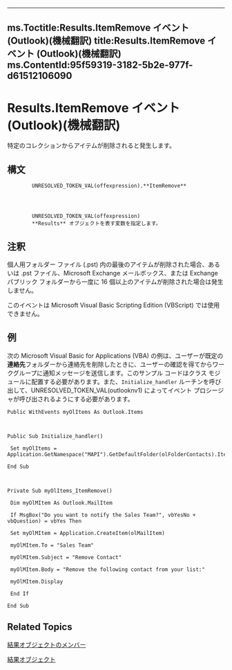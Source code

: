 

---
ms.Toctitle:Results.ItemRemove イベント (Outlook)(機械翻訳)
title:Results.ItemRemove イベント (Outlook)(機械翻訳)
ms.ContentId:95f59319-3182-5b2e-977f-d61512106090
---
# Results.ItemRemove イベント (Outlook)(機械翻訳)




特定のコレクションからアイテムが削除されると発生します。

## 構文

            UNRESOLVED_TOKEN_VAL(offexpression).**ItemRemove**




            UNRESOLVED_TOKEN_VAL(offexpression)
            **Results** オブジェクトを表す変数を指定します。



## 注釈
個人用フォルダー ファイル (.pst) 内の最後のアイテムが削除された場合、あるいは .pst ファイル、Microsoft Exchange メールボックス、または Exchange パブリック フォルダーから一度に 16 個以上のアイテムが削除された場合は発生しません。



このイベントは Microsoft Visual Basic Scripting Edition (VBScript) では使用できません。



## 例
次の Microsoft Visual Basic for Applications (VBA) の例は、ユーザーが既定の**連絡先**フォルダーから連絡先を削除したときに、ユーザーの確認を得てからワークグループに通知メッセージを送信します。このサンプル コードはクラス モジュールに配置する必要があります。また、`Initialize_handler` ルーチンを呼び出して、UNRESOLVED_TOKEN_VAL(outlooknv1) によってイベント プロシージャが呼び出されるようにする必要があります。

```vba
Public WithEvents myOlItems As Outlook.Items 
 
 
 
Public Sub Initialize_handler() 
 
 Set myOlItems = Application.GetNamespace("MAPI").GetDefaultFolder(olFolderContacts).Items 
 
End Sub 
 
 
 
Private Sub myOlItems_ItemRemove() 
 
 Dim myOlMItem As Outlook.MailItem 
 
 If MsgBox("Do you want to notify the Sales Team?", vbYesNo + vbQuestion) = vbYes Then 
 
 Set myOlMItem = Application.CreateItem(olMailItem) 
 
 myOlMItem.To = "Sales Team" 
 
 myOlMItem.Subject = "Remove Contact" 
 
 myOlMItem.Body = "Remove the following contact from your list:" 
 
 myOlMItem.Display 
 
 End If 
 
End Sub
```




## Related Topics

[結果オブジェクトのメンバー](650f59fb-0dbd-3f5f-b289-2dfe9e33c20e.md)

[結果オブジェクト](59057f6f-8f6d-eed0-c945-240b9593b7ea.md)




